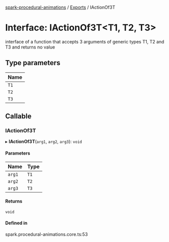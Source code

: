 [spark-procedural-animations](../README.md) / [Exports](../modules.md) / IActionOf3T

# Interface: IActionOf3T<T1, T2, T3\>

interface of a function that accepts 3 arguments of generic types T1, T2 and T3
and returns no value

## Type parameters

| Name |
| :------ |
| `T1` |
| `T2` |
| `T3` |

## Callable

### IActionOf3T

▸ **IActionOf3T**(`arg1`, `arg2`, `arg3`): `void`

#### Parameters

| Name | Type |
| :------ | :------ |
| `arg1` | `T1` |
| `arg2` | `T2` |
| `arg3` | `T3` |

#### Returns

`void`

#### Defined in

spark.procedural-animations.core.ts:53
